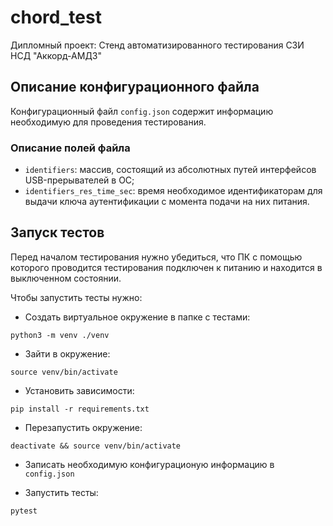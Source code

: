 # chord_test
Дипломный проект: Стенд автоматизированного тестирования СЗИ НСД "Аккорд-АМДЗ"

## Описание конфигурационного файла
Конфигурационный файл `config.json` содержит информацию необходимую для 
проведения тестирования.

### Описание полей файла
* `identifiers`: массив, состоящий из абсолютных путей интерфейсов 
USB-прерывателей в ОС;
* `identifiers_res_time_sec`: время необходимое идентификаторам для выдачи ключа
аутентификации с момента подачи на них питания.

## Запуск тестов
Перед началом тестирования нужно убедиться, что ПК с помощью которого проводится 
тестирования подключен к питанию и находится в выключенном состоянии.

Чтобы запустить тесты нужно:

* Создать виртуальное окружение в папке с тестами:
```commandline
python3 -m venv ./venv
```

* Зайти в окружение:
```commandline
source venv/bin/activate
```

* Установить зависимости:
```commandline
pip install -r requirements.txt
```

* Перезапустить окружение:
```commandline
deactivate && source venv/bin/activate
```

* Записать необходимую конфигурационую информацию в `config.json`

* Запустить тесты:
```commandline
pytest
```